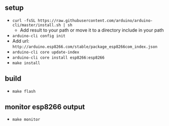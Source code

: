 ## setup
- `curl -fsSL https://raw.githubusercontent.com/arduino/arduino-cli/master/install.sh | sh`
	- Add result to your path or move it to a directory include in your path
- `arduino-cli config init`
- Add url: `http://arduino.esp8266.com/stable/package_esp8266com_index.json`
- `arduino-cli core update-index`
- `arduino-cli core install esp8266:esp8266`
- `make install`

## build
- `make flash`

## monitor esp8266 output
- `make monitor`

